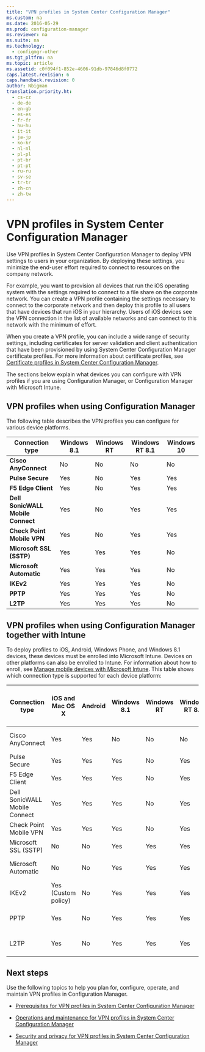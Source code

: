 ```yaml
---
title: "VPN profiles in System Center Configuration Manager"
ms.custom: na
ms.date: 2016-05-29
ms.prod: configuration-manager
ms.reviewer: na
ms.suite: na
ms.technology: 
  - configmgr-other
ms.tgt_pltfrm: na
ms.topic: article
ms.assetid: c0f094f1-852e-4606-91db-97846d8f0772
caps.latest.revision: 6
caps.handback.revision: 0
author: Nbigman
translation.priority.ht: 
  - cs-cz
  - de-de
  - en-gb
  - es-es
  - fr-fr
  - hu-hu
  - it-it
  - ja-jp
  - ko-kr
  - nl-nl
  - pl-pl
  - pt-br
  - pt-pt
  - ru-ru
  - sv-se
  - tr-tr
  - zh-cn
  - zh-tw
---
```

# VPN profiles in System Center Configuration Manager
Use VPN profiles in System Center Configuration Manager to deploy VPN settings to users in your organization. By deploying these settings, you minimize the end-user effort required to connect to resources on the company network.  
  
 For example, you want to provision all devices that run the iOS operating system with the settings required to connect to a file share on the corporate network. You can create a VPN profile containing the settings necessary to connect to the corporate network and then deploy this profile to all users that have devices that run iOS in your hierarchy. Users of iOS devices see the VPN connection in the list of available networks and can connect to this network with the minimum of effort.  
  
 When you create a VPN profile, you can include a wide range of security settings, including certificates for server validation and client authentication that have been provisioned by using System Center Configuration Manager certificate profiles. For more information about certificate profiles, see [Certificate profiles in System Center Configuration Manager](../Topic/Certificate%20profiles%20in%20System%20Center%20Configuration%20Manager.md).  
  
 The sections below explain what devices you can configure with VPN profiles if you are using Configuration Manager, or Configuration Manager with Microsoft Intune.  
  
## VPN profiles when using Configuration Manager  
 The following table describes the VPN profiles you can configure for various device platforms.  
  
|Connection type|Windows 8.1|Windows RT|Windows RT 8.1|Windows 10|  
|---------------------|-----------------|----------------|--------------------|----------------|  
|**Cisco AnyConnect**|No|No|No|No|  
|**Pulse Secure**|Yes|No|Yes|Yes|  
|**F5 Edge Client**|Yes|No|Yes|Yes|  
|**Dell SonicWALL Mobile Connect**|Yes|No|Yes|Yes|  
|**Check Point Mobile VPN**|Yes|No|Yes|Yes|  
|**Microsoft SSL (SSTP)**|Yes|Yes|Yes|No|  
|**Microsoft Automatic**|Yes|Yes|Yes|No|  
|**IKEv2**|Yes|Yes|Yes|No|  
|**PPTP**|Yes|Yes|Yes|No|  
|**L2TP**|Yes|Yes|Yes|No|  
  
## VPN profiles when using Configuration Manager together with Intune  
 To deploy profiles to iOS, Android, Windows Phone, and Windows 8.1 devices, these devices must be enrolled into Microsoft Intune. Devices on other platforms can also be enrolled to Intune. For information about how to enroll, see [Manage mobile devices with Microsoft Intune](https://technet.microsoft.com/en-us/library/dn646962.aspx). This table shows which connection type is supported for each device platform:  
  
|Connection type|iOS    and Mac OS X|Android|Windows 8.1|Windows RT|Windows RT 8.1|Windows Phone 8.1|Windows 10 Desktop and Mobile|  
|---------------------|----------------------|-------------|-----------------|----------------|--------------------|-----------------------|-----------------------------------|  
|Cisco AnyConnect|Yes|Yes|No|No|No|No|Yes (OMA-URI)|  
|Pulse Secure|Yes|Yes|Yes|No|Yes|Yes|Yes|  
|F5 Edge Client|Yes|Yes|Yes|No|Yes|Yes|Yes|  
|Dell SonicWALL Mobile Connect|Yes|Yes|Yes|No|Yes|Yes|Yes|  
|Check Point Mobile VPN|Yes|Yes|Yes|No|Yes|Yes|Yes|  
|Microsoft SSL (SSTP)|No|No|Yes|Yes|Yes|No|No|  
|Microsoft Automatic|No|No|Yes|Yes|Yes|No|Yes (OMA-URI)|  
|IKEv2|Yes (Custom policy)|No|Yes|Yes|Yes|Yes|Yes (OMA-URI)|  
|PPTP|Yes|No|Yes|Yes|Yes|No|Yes (OMA-URI)|  
|L2TP|Yes|No|Yes|Yes|Yes|No|Yes (OMA-URI)|  
  
## Next steps  
 Use the following topics to help you plan for, configure, operate, and maintain VPN profiles in Configuration Manager.  
  
-   [Prerequisites for VPN profiles in System Center Configuration Manager](../../protect/plan-design/prerequisites-for-vpn-profiles.md)  
  
-   [Operations and maintenance for VPN profiles in System Center Configuration Manager](../Topic/Operations%20and%20maintenance%20for%20VPN%20profiles%20in%20System%20Center%20Configuration%20Manager.md)  
  
-   [Security and privacy for VPN profiles in System Center Configuration Manager](../../protect/plan-design/security-and-privacy-for-vpn-profiles.md)